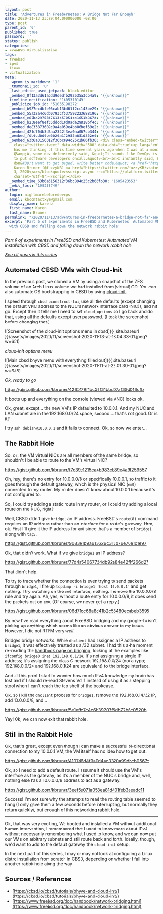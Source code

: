 ```yaml
---
layout: post
title: 'Adventures in Freebernetes: A Bridge Not Far Enough'
date: 2020-11-13 23:29:04.000000000 -08:00
type: post
parent_id: '0'
published: true
password: ''
status: publish
categories:
- FreeBSD Virtualization
tags:
- freebsd
- ipv4
- linux
- virtualization
meta:
  _wpcom_is_markdown: '1'
  _thumbnail_id: '0'
  _last_editor_used_jetpack: block-editor
  _oembed_0f13a3d61acdd9dedfb292535a3cb4a9: "{{unknown}}"
  timeline_notification: '1605310149'
  _publicize_job_id: '51035198272'
  _oembed_b987ecdbfe06cab13bd61f2cc143be29: "{{unknown}}"
  _oembed_55a32a4c6dd0793cf537592223688196: "{{unknown}}"
  _oembed_e87ba2975347613457054c41651b867d: "{{unknown}}"
  _oembed_b238eef8ef35ddcd10d0ada29818bf4c: "{{unknown}}"
  _oembed_de833873609c9a4a059e4bb06bef39e2: "{{unknown}}"
  _oembed_42fc704b3d6aa2342f3ea0aa067cb344: "{{unknown}}"
  _oembed_fdb4cd0d9ba6029a172955a851d252e9: "{{unknown}}"
  _oembed_63b6a3156312f36bc894c25c2b66fb30: <div class="embed-twitter"><blockquote
    class="twitter-tweet" data-width="500" data-dnt="true"><p lang="en" dir="ltr">This
    has me thinking of this time several years ago when I was at a monitoring meetup.<br><br>During
    Q&amp;A, some dev defensively said, &quot;It sounds like DevOps is just an excuse
    to put software developers oncall.&quot;<br><br>I instantly said, &quot;If you
    don&#39;t want to get paged, write better code.&quot; <a href="https://t.co/iVX8dAY09C">https://t.co/iVX8dAY09C</a></p>&mdash;
    Karen Bruner (@fuzzyKB) <a href="https://twitter.com/fuzzyKB/status/1312463511285506048?ref_src=twsrc%5Etfw">October
    3, 2020</a></blockquote><script async src="https://platform.twitter.com/widgets.js"
    charset="utf-8"></script></div>
  _oembed_time_63b6a3156312f36bc894c25c2b66fb30: '1605423553'
  _edit_last: '108235749'
author:
  login: nightmarebeforedevops
  email: kbcontactxyz@gmail.com
  display_name: karenb
  first_name: Karen
  last_name: Bruner
permalink: "/2020/11/13/adventures-in-freebernetes-a-bridge-not-far-enough/"
excerpt: 'Part 6 of experiments in FreeBSD and Kubernetes: Automated VM installation
  with CBSD and falling down the network rabbit hole'
---
```

<!-- wp:paragraph {"fontSize":"medium"} -->

_Part 6 of experiments in FreeBSD and Kubernetes: Automated VM installation with CBSD and falling down the network rabbit hole_

<!-- /wp:paragraph -->

<!-- wp:paragraph -->

[_See all posts in this series_](https://productionwithscissors.run/freebsd-virtualization-series/)

<!-- /wp:paragraph -->

<!-- wp:heading -->

## Automated CBSD VMs with Cloud-Init

<!-- /wp:heading -->

<!-- wp:paragraph -->

In the previous post, we cloned a VM by using a snapshot of the ZFS volume of an Arch Linux volume we had installed from (virtual) CD. You can also automate OS bootstrapping in CBSD by using [cloud-init](https://cloudinit.readthedocs.io/en/latest/index.html#).

<!-- /wp:paragraph -->

<!-- wp:paragraph -->

I speed through `cbsd bconstruct-tui`, use all the defaults (except changing the default VNC address to the NUC's network interface card (NIC)), and hit go. Except then it tells me I need to set `cloud_options` so I go back and do that, using all the defaults except user password. (I took the screenshot before changing that.)

<!-- /wp:paragraph -->

<!-- wp:image {"id":1147,"sizeSlug":"large","linkDestination":"none"} -->

![Screenshot of the cloud-init options menu in cbsd]({{ site.baseurl }}/assets/images/2020/11/screenshot-2020-11-13-at-13.04.33-01.jpeg?w=651)  

_cloud-init options menu_

<!-- /wp:image -->

<!-- wp:image {"id":1136,"sizeSlug":"large","linkDestination":"none"} -->

![Main cbsd bhyve menu with everything filled out]({{ site.baseurl }}/assets/images/2020/11/screenshot-2020-11-11-at-22.01.30-01.jpeg?w=645)  

_Ok, ready to go_

<!-- /wp:image -->

<!-- wp:embed {"url":"https:\/\/gist.github.com\/kbruner\/4285179f1bc58f31bbd07af39d018cfb","type":"rich","providerNameSlug":"embed","className":""} -->

https://gist.github.com/kbruner/4285179f1bc58f31bbd07af39d018cfb

<!-- /wp:embed -->

<!-- wp:paragraph -->

It boots up and everything on the console (viewed via VNC) looks ok.

<!-- /wp:paragraph -->

<!-- wp:paragraph -->

Ok, great, except... the new VM's IP defaulted to 10.0.0.1. And my NUC and LAN subnet are in the 192.168.0.0/24 space, sooooo.... that's not good. Or is it?

<!-- /wp:paragraph -->

<!-- wp:paragraph -->

I try `ssh debian@10.0.0.1` and it fails to connect. Ok, so now we enter...

<!-- /wp:paragraph -->

<!-- wp:heading -->

## The Rabbit Hole

<!-- /wp:heading -->

<!-- wp:paragraph -->

So, ok, the VM virtual NICs are all members of the same [bridge](https://www.freebsd.org/doc/handbook/network-bridging.html), so shouldn't I be able to route to the VM's virtual NIC?

<!-- /wp:paragraph -->

<!-- wp:embed {"url":"https:\/\/gist.github.com\/kbruner\/f7c39e1215ca4b983cb89e4a9f259557","type":"rich","providerNameSlug":"embed","className":""} -->

https://gist.github.com/kbruner/f7c39e1215ca4b983cb89e4a9f259557

<!-- /wp:embed -->

<!-- wp:paragraph -->

Oh, hey, there's no entry for 10.0.0.0/8 or specifically 10.0.0.1, so traffic to it goes through the default gateway, which is the physical NIC (`em0`) connected to my router. My router doesn't know about 10.0.0.1 because it's not configured to.

<!-- /wp:paragraph -->

<!-- wp:paragraph -->

So, I could try adding a static route in my router, or I could try adding a local route on the NUC, right?

<!-- /wp:paragraph -->

<!-- wp:paragraph -->

Well, CBSD didn't give `bridge1` an IP address. FreeBSD's `route(8)` command requires an IP address rather than an interface for a route's gateway. Hrm, ok. First I'll give it the IP address for `em0` since that's a member of `bridge1` along with `tap5`.

<!-- /wp:paragraph -->

<!-- wp:embed {"url":"https:\/\/gist.github.com\/kbruner\/908361b9a613629c315b76e70e1c1e97","type":"rich","providerNameSlug":"embed","className":""} -->

https://gist.github.com/kbruner/908361b9a613629c315b76e70e1c1e97

<!-- /wp:embed -->

<!-- wp:paragraph -->

Ok, that didn't work. What if we give `bridge1` an IP address?

<!-- /wp:paragraph -->

<!-- wp:embed {"url":"https:\/\/gist.github.com\/kbruner\/77d4a54067724db92a84e42f1f266d27","type":"rich","providerNameSlug":"embed","className":""} -->

https://gist.github.com/kbruner/77d4a54067724db92a84e42f1f266d27

<!-- /wp:embed -->

<!-- wp:paragraph -->

That didn't help.

<!-- /wp:paragraph -->

<!-- wp:paragraph -->

To try to trace whether the connection is even trying to send packets through `bridge1`, I fire up `tcpdump -i bridge1 'host 10.0.0.1'` and get nothing. I try watching on the `em0` interface, nothing. I remove the 10.0.0.0/8 rule and try again. Ah, yes, without a route entry for 10.0.0.0/8, it does send the packets out on `em0`. (Of course, we never get a reply.)

<!-- /wp:paragraph -->

<!-- wp:embed {"url":"https:\/\/gist.github.com\/kbruner\/06d71cc68a8d41b2c53480ecabeb3595","type":"rich","providerNameSlug":"embed","className":""} -->

https://gist.github.com/kbruner/06d71cc68a8d41b2c53480ecabeb3595

<!-- /wp:embed -->

<!-- wp:paragraph -->

By now I've read everything about FreeBSD bridging and my google-fu isn't picking up anything which seems like an obvious answer to my issue. However, I did not RTFM very _well_.

<!-- /wp:paragraph -->

<!-- wp:paragraph -->

Bridges bridge _networks_. While `dhclient` had assigned a IP address to `bridge1`, it was effectively treated as a /32 subnet. I had this a-ha moment re-reading the [handbook page on bridging](https://www.freebsd.org/doc/handbook/network-bridging.html), looking at the examples like `ifconfig bridge0 inet 192.168.0.1/24`. It's not assigning a single IP address; it's assigning the class C network 192.168.0.0/24 (not a typo; 192.168.0.0/24 and 192.168.0.1/24 are equivalent) to the bridge interface.

<!-- /wp:paragraph -->

<!-- wp:paragraph -->

And at this point I start to wonder how much IPv4 knowledge my brain has lost and if I should re-read Stevens Vol 1 instead of using it as a stepping stool when I can't reach the top shelf of the bookcase.

<!-- /wp:paragraph -->

<!-- wp:paragraph -->

Ok. so I kill the `dhclient` process for `bridge1`, remove the 192.168.0.14/32 IP, add 10.0.0.0/8, and...

<!-- /wp:paragraph -->

<!-- wp:embed {"url":"https:\/\/gist.github.com\/kbruner\/5e1effc7c4c6b39207f5db72b6c0520b","type":"rich","providerNameSlug":"embed","className":""} -->

https://gist.github.com/kbruner/5e1effc7c4c6b39207f5db72b6c0520b

<!-- /wp:embed -->

<!-- wp:paragraph -->

Yay! Ok, we can now exit that rabbit hole.

<!-- /wp:paragraph -->

<!-- wp:heading -->

## Still in the Rabbit Hole

<!-- /wp:heading -->

<!-- wp:paragraph -->

Ok, that's great, except even though I can make a successful bi-directional connection _to_ my 10.0.0.1 VM, the VM itself has no idea how to get out.

<!-- /wp:paragraph -->

<!-- wp:embed {"url":"https:\/\/gist.github.com\/kbruner\/410746d4f9a0d4ac3320a99dbcb0567c","type":"rich","providerNameSlug":"embed","className":""} -->

https://gist.github.com/kbruner/410746d4f9a0d4ac3320a99dbcb0567c

<!-- /wp:embed -->

<!-- wp:paragraph -->

Ok, so I need to add a default route. I assume it should use the VM's interface as the gateway, as it's a member of the NUC's bridge and, well, nothing else has a 10.0.0.0/8 address to act as a gateway.

<!-- /wp:paragraph -->

<!-- wp:embed {"url":"https:\/\/gist.github.com\/kbruner\/3eef5e071a053ea81d401feb3eeadc11","type":"rich","providerNameSlug":"embed","className":""} -->

https://gist.github.com/kbruner/3eef5e071a053ea81d401feb3eeadc11

<!-- /wp:embed -->

<!-- wp:paragraph -->

Success! I'm not sure why the attempts to read the routing table seemed to hang (I only gave them a few seconds before interrupting, but normally they return quickly), but enough of this networking rabbit hole.

<!-- /wp:paragraph -->

<!-- wp:separator -->

* * *
<!-- /wp:separator -->

<!-- wp:paragraph -->

Ok, that was very exciting, We booted and installed a VM without additional human intervention, I remembered that I used to know more about IPv4 without necessarily remembering what I used to know, and we can now put our VMs on arbitrary subnets and still route back and forth. Ideally, though, we'd want to add to the default gateway the `cloud-init` setup.

<!-- /wp:paragraph -->

<!-- wp:paragraph -->

In the next part of this series, I may or may not look at configuring a Linux distro installation from scratch in CBSD, depending on whether I fall into another rabbit hole along the way

<!-- /wp:paragraph -->

<!-- wp:heading -->

## Sources / References

<!-- /wp:heading -->

<!-- wp:list -->

- [https://cbsd.io/cbsd/tutorials/bhyve-and-cloud-init/](https://cbsd.io/cbsd/tutorials/bhyve-and-cloud-init/)
- [https://www.freebsd.org/doc/handbook/network-bridging.html](https://www.freebsd.org/doc/handbook/network-bridging.html)

<!-- /wp:list -->

